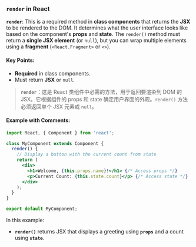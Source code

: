 ### `render` in React

**`render`**: This is a required method in **class components** that returns the **JSX** to be rendered to the DOM. It determines what the user interface looks like based on the component's **props** and **state**. The `render()` method must return a **single JSX element** (or `null`), but you can wrap multiple elements using a **fragment** (`<React.Fragment>` or `<>`).

<audio src="../../../../Downloads/__`render`___ T.mp3"></audio>

#### Key Points:
- **Required** in class components.
- Must return **JSX** or `null`.

> **`render`**：这是 React 类组件中必需的方法，用于返回要渲染到 DOM 的 JSX。它根据组件的 props 和 state 确定用户界面的外观。`render()` 方法必须返回单个 JSX 元素或 `null`。
>
> <audio src="../../../../Downloads/render：这是 React.mp3"></audio>

#### Example with Comments:

<audio src="../../../../Downloads/`render` 方法是 Re.mp3"></audio>

<audio src="../../../../Downloads/The `render` me.mp3"></audio>

```jsx
import React, { Component } from 'react';

class MyComponent extends Component {
  render() {
    // Display a button with the current count from state
    return (
      <div>
        <h1>Welcome, {this.props.name}!</h1> {/* Access props */}
        <p>Current Count: {this.state.count}</p> {/* Access state */}
      </div>
    );
  }
}

export default MyComponent;
```

In this example:
- **`render()`** returns JSX that displays a greeting using **`props`** and a count using **`state`**.